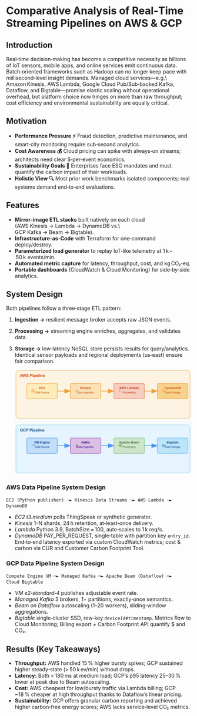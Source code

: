 # Comparative Analysis of Real‑Time Streaming Pipelines on AWS & GCP

## Introduction

Real‑time decision‑making has become a competitive necessity as billions of IoT sensors, mobile apps, and online services emit continuous data.  Batch‑oriented frameworks such as Hadoop can no longer keep pace with millisecond‑level insight demands.  Managed cloud services—e.g.\ Amazon Kinesis, AWS Lambda, Google Cloud Pub/Sub‑backed Kafka, Dataflow, and Bigtable—promise elastic scaling without operational overhead, but platform choice now hinges on more than raw throughput; cost efficiency and environmental sustainability are equally critical.

## Motivation

* **Performance Pressure ⚡** Fraud detection, predictive maintenance, and smart‑city monitoring require sub‑second analytics.
* **Cost Awareness 💰** Cloud pricing can spike with always‑on streams; architects need clear \$‑per‑event economics.
* **Sustainability Goals 🌱** Enterprises face ESG mandates and must quantify the carbon impact of their workloads.
* **Holistic View 🔍** Most prior work benchmarks isolated components; real systems demand end‑to‑end evaluations.

## Features

* **Mirror‑image ETL stacks** built natively on each cloud (AWS Kinesis → Lambda → DynamoDB vs.\ GCP Kafka → Beam → Bigtable).
* **Infrastructure‑as‑Code** with Terraform for one‑command deploy/destroy.
* **Parameterized load generator** to replay IoT‑like telemetry at 1 k – 50 k events/min.
* **Automated metric capture** for latency, throughput, cost, and kg CO₂‑eq.
* **Portable dashboards** (CloudWatch & Cloud Monitoring) for side‑by‑side analytics.

## System Design

Both pipelines follow a three‑stage ETL pattern:

1. **Ingestion →** resilient message broker accepts raw JSON events.
2. **Processing →** streaming engine enriches, aggregates, and validates data.
3. **Storage →** low‑latency NoSQL store persists results for query/analytics.
   Identical sensor payloads and regional deployments (us‑east) ensure fair comparison.

   ![AWS-GCP data-pipleine design](image.png)

### AWS Data Pipeline System Design

```
EC2 (Python publisher) ─► Kinesis Data Streams ─► AWS Lambda ─► DynamoDB
```

* *EC2 t3.medium* polls ThingSpeak or synthetic generator.
* *Kinesis* 1–N shards, 24 h retention, at‑least‑once delivery.
* *Lambda* Python 3.9, BatchSize = 100, auto‑scales to 1 k req/s.
* *DynamoDB* PAY\_PER\_REQUEST, single‑table with partition key `entry_id`.
  End‑to‑end latency exported via custom CloudWatch metrics; cost & carbon via CUR and Customer Carbon Footprint Tool.

### GCP Data Pipeline System Design

```
Compute Engine VM ─► Managed Kafka ─► Apache Beam (Dataflow) ─► Cloud Bigtable
```

* *VM e2‑standard‑4* publishes adjustable event rate.
* *Managed Kafka* 3 brokers, 1+ partitions, exactly‑once semantics.
* *Beam on Dataflow* autoscaling (1–20 workers), sliding‑window aggregations.
* *Bigtable* single‑cluster SSD, row‑key `deviceId#timestamp`.
  Metrics flow to Cloud Monitoring; Billing export + Carbon Footprint API quantify \$ and CO₂.

## Results (Key Takeaways)

* **Throughput:** AWS handled 15 % higher bursty spikes; GCP sustained higher steady‑state (> 50 k ev/min) without drops.
* **Latency:** Both < 180 ms at medium load; GCP’s p95 latency 25–30 % lower at peak due to Beam autoscaling.
* **Cost:** AWS cheapest for low/bursty traffic via Lambda billing; GCP \~18 % cheaper at high throughput thanks to Dataflow’s linear pricing.
* **Sustainability:** GCP offers granular carbon reporting and achieved higher carbon‑free energy scores; AWS lacks service‑level CO₂ metrics.